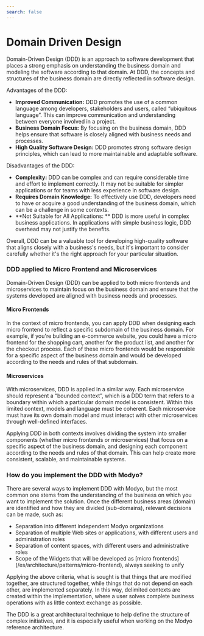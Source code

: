 ```yaml
---
search: false
---
```


# Domain Driven Design

Domain-Driven Design (DDD) is an approach to software development that places a strong emphasis on understanding the business domain and modeling the software according to that domain. At DDD, the concepts and structures of the business domain are directly reflected in software design.

Advantages of the DDD:

- **Improved Communication:** DDD promotes the use of a common language among developers, stakeholders and users, called “ubiquitous language”. This can improve communication and understanding between everyone involved in a project.
- **Business Domain Focus:** By focusing on the business domain, DDD helps ensure that software is closely aligned with business needs and processes.
- **High Quality Software Design:** DDD promotes strong software design principles, which can lead to more maintainable and adaptable software.

Disadvantages of the DDD:

- **Complexity:** DDD can be complex and can require considerable time and effort to implement correctly. It may not be suitable for simpler applications or for teams with less experience in software design.
- **Requires Domain Knowledge:** To effectively use DDD, developers need to have or acquire a good understanding of the business domain, which can be a challenge in some contexts.
- **Not Suitable for All Applications: ** DDD is more useful in complex business applications. In applications with simple business logic, DDD overhead may not justify the benefits.

Overall, DDD can be a valuable tool for developing high-quality software that aligns closely with a business's needs, but it's important to consider carefully whether it's the right approach for your particular situation.

### DDD applied to Micro Frontend and Microservices

Domain-Driven Design (DDD) can be applied to both micro frontends and microservices to maintain focus on the business domain and ensure that the systems developed are aligned with business needs and processes.

#### Micro Frontends
In the context of micro frontends, you can apply DDD when designing each micro frontend to reflect a specific subdomain of the business domain. For example, if you're building an e-commerce website, you could have a micro frontend for the shopping cart, another for the product list, and another for the checkout process. Each of these micro frontends would be responsible for a specific aspect of the business domain and would be developed according to the needs and rules of that subdomain.

#### Microservices
With microservices, DDD is applied in a similar way. Each microservice should represent a “bounded context”, which is a DDD term that refers to a boundary within which a particular domain model is consistent. Within this limited context, models and language must be coherent. Each microservice must have its own domain model and must interact with other microservices through well-defined interfaces.


Applying DDD in both contexts involves dividing the system into smaller components (whether micro frontends or microservices) that focus on a specific aspect of the business domain, and designing each component according to the needs and rules of that domain. This can help create more consistent, scalable, and maintainable systems.

### How do you implement the DDD with Modyo?
There are several ways to implement DDD with Modyo, but the most common one stems from the understanding of the business on which you want to implement the solution. Once the different business areas (domain) are identified and how they are divided (sub-domains), relevant decisions can be made, such as:
- Separation into different independent Modyo organizations
- Separation of multiple Web sites or applications, with different users and administration roles
- Separation of content spaces, with different users and administrative roles
- Scope of the Widgets that will be developed as [micro frontends] (/es/architecture/patterns/micro-frontend), always seeking to unify 

Applying the above criteria, what is sought is that things that are modified together, are structured together, while things that do not depend on each other, are implemented separately. In this way, delimited contexts are created within the implementation, where a user solves complete business operations with as little context exchange as possible.

The DDD is a great architectural technique to help define the structure of complex initiatives, and it is especially useful when working on the Modyo reference architecture.
